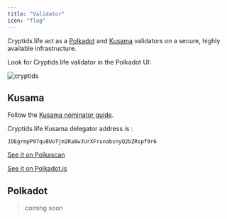 ```yaml
---
title: "Validator"
icon: "flag"
---
```


Cryptids.life act as a [Polkadot](https://polkadot.network) and [Kusama](https://kusama.network/) validators on a secure, highly available infrastructure.

Look for Cryptids.life validator in the Polkadot UI:

![cryptids](/images/ksm-stash.png)

## Kusama

Follow the [Kusama nominator guide](https://wiki.polkadot.network/docs/en/mirror-maintain-guides-how-to-nominate-kusama).

Cryptids.life Kusama delegator address is :

`JDEgrmpP97qu8UoTjm2Ra8wJUrXFrunabsnyQ2bZRspf9r6`

[See it on Polkascan](https://polkascan.io/pre/kusama/account/JDEgrmpP97qu8UoTjm2Ra8wJUrXFrunabsnyQ2bZRspf9r6)

[See it on Polkadot.js](https://polkadot.js.org/apps/#/staking/query/JDEgrmpP97qu8UoTjm2Ra8wJUrXFrunabsnyQ2bZRspf9r6)

## Polkadot

> coming soon
